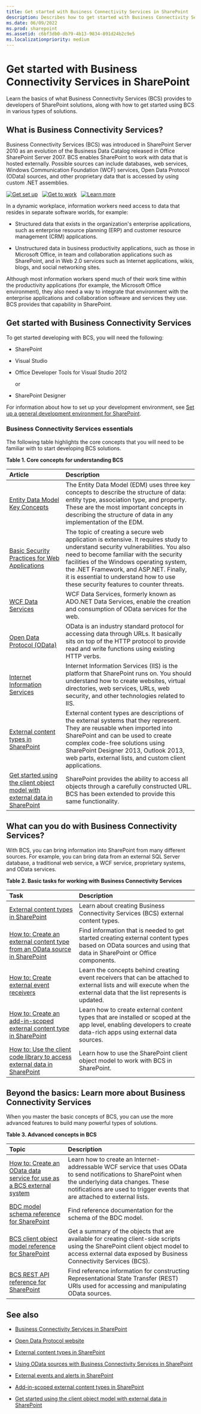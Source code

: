```yaml
---
title: Get started with Business Connectivity Services in SharePoint
description: Describes how to get started with Business Connectivity Services in SharePoint and provides lists of core concepts and basic tasks.
ms.date: 06/09/2022
ms.prod: sharepoint
ms.assetid: c6bf3db0-db79-4b13-9834-891d24b2c9e5
ms.localizationpriority: medium
---
```




# Get started with Business Connectivity Services in SharePoint
Learn the basics of what Business Connectivity Services (BCS) provides to developers of SharePoint solutions, along with how to get started using BCS in various types of solutions.
## What is Business Connectivity Services?

Business Connectivity Services (BCS) was introduced in SharePoint Server 2010 as an evolution of the Business Data Catalog released in Office SharePoint Server 2007. BCS enables SharePoint to work with data that is hosted externally. Possible sources can include databases, web services, Windows Communication Foundation (WCF) services, Open Data Protocol (OData) sources, and other proprietary data that is accessed by using custom .NET assemblies.

<a href="#SP15GettingStartedBCS_WhatDoYouNeed"><img alt="Get set up" src="../images/mod_icon_getstartbox.gif" /></a>&nbsp;&nbsp;&nbsp;<a href="#SP15GettingStartedBCS_WhatCanYouDo"><img alt="Get to work" src="../images/mod_icon_dobox.gif" /></a>&nbsp;&nbsp;&nbsp;<a href="#SP15GettingStartedBCS_LearnMore"><img alt="Learn more" src="../images/mod_icon_startbox.gif" /></a>

   
In a dynamic workplace, information workers need access to data that resides in separate software worlds, for example:
  
    
    

- Structured data that exists in the organization's enterprise applications, such as enterprise resource planning (ERP) and customer resource management (CRM) applications.
    
  
- Unstructured data in business productivity applications, such as those in Microsoft Office, in team and collaboration applications such as SharePoint, and in Web 2.0 services such as Internet applications, wikis, blogs, and social networking sites.
    
  
Although most information workers spend much of their work time within the productivity applications (for example, the Microsoft Office environment), they also need a way to integrate that environment with the enterprise applications and collaboration software and services they use. BCS provides that capability in SharePoint.
  
    
    

## Get started with Business Connectivity Services
<a name="SP15GettingStartedBCS_WhatDoYouNeed"> </a>

To get started developing with BCS, you will need the following:
  
    
    

- SharePoint
    
  
- Visual Studio
    
  
- Office Developer Tools for Visual Studio 2012
    
    or
    
  
- SharePoint Designer
    
  
For information about how to set up your development environment, see  [Set up a general development environment for SharePoint](set-up-a-general-development-environment-for-sharepoint.md).
  
    
    

### Business Connectivity Services essentials

The following table highlights the core concepts that you will need to be familiar with to start developing BCS solutions.
  
    
    

**Table 1. Core concepts for understanding BCS**


|**Article**|**Description**|
|:-----|:-----|
| [Entity Data Model Key Concepts](https://msdn.microsoft.com/library/ee382840.aspx) <br/> |The Entity Data Model (EDM) uses three key concepts to describe the structure of data: entity type, association type, and property. These are the most important concepts in describing the structure of data in any implementation of the EDM.  <br/> |
| [Basic Security Practices for Web Applications](https://msdn.microsoft.com/library/zdh19h94.aspx) <br/> |The topic of creating a secure web application is extensive. It requires study to understand security vulnerabilities. You also need to become familiar with the security facilities of the Windows operating system, the .NET Framework, and ASP.NET. Finally, it is essential to understand how to use these security features to counter threats.  <br/> |
| [WCF Data Services](https://msdn.microsoft.com/data/odata.aspx) <br/> |WCF Data Services, formerly known as ADO.NET Data Services, enable the creation and consumption of OData services for the web.  <br/> |
| [Open Data Protocol (OData)](http://www.odata.org) <br/> |OData is an industry standard protocol for accessing data through URLs. It basically sits on top of the HTTP protocol to provide read and write functions using existing HTTP verbs.  <br/> |
| [Internet Information Services](http://www.iis.net/) <br/> |Internet Information Services (IIS) is the platform that SharePoint runs on. You should understand how to create websites, virtual directories, web services, URLs, web security, and other technologies related to IIS.  <br/> |
| [External content types in SharePoint](external-content-types-in-sharepoint.md) <br/> |External content types are descriptions of the external systems that they represent. They are reusable when imported into SharePoint and can be used to create complex code-free solutions using SharePoint Designer 2013, Outlook 2013, web parts, external lists, and custom client applications.  <br/> |
| [Get started using the client object model with external data in SharePoint](get-started-using-the-client-object-model-with-external-data-in-sharepoint.md) <br/> |SharePoint provides the ability to access all objects through a carefully constructed URL. BCS has been extended to provide this same functionality.  <br/> |
   

## What can you do with Business Connectivity Services?
<a name="SP15GettingStartedBCS_WhatCanYouDo"> </a>

With BCS, you can bring information into SharePoint from many different sources. For example, you can bring data from an external SQL Server database, a traditional web service, a WCF service, proprietary systems, and OData services.
  
    
    

**Table 2. Basic tasks for working with Business Connectivity Services**


|**Task**|**Description**|
|:-----|:-----|
| [External content types in SharePoint](external-content-types-in-sharepoint.md) <br/> |Learn about creating Business Connectivity Services (BCS) external content types.  <br/> |
| [How to: Create an external content type from an OData source in SharePoint](how-to-create-an-external-content-type-from-an-odata-source-in-sharepoint.md) <br/> |Find information that is needed to get started creating external content types based on OData sources and using that data in SharePoint or Office components.  <br/> |
| [How to: Create external event receivers](how-to-create-external-event-receivers.md) <br/> |Learn the concepts behind creating event receivers that can be attached to external lists and will execute when the external data that the list represents is updated.  <br/> |
| [How to: Create an add-in-scoped external content type in SharePoint](how-to-create-an-add-in-scoped-external-content-type-in-sharepoint.md) <br/> |Learn how to create external content types that are installed or scoped at the app level, enabling developers to create data-rich apps using external data sources.  <br/> |
| [How to: Use the client code library to access external data in SharePoint](how-to-use-the-client-code-library-to-access-external-data-in-sharepoint.md) <br/> |Learn how to use the SharePoint client object model to work with BCS in SharePoint.  <br/> |
   

## Beyond the basics: Learn more about Business Connectivity Services
<a name="SP15GettingStartedBCS_LearnMore"> </a>

When you master the basic concepts of BCS, you can use the more advanced features to build many powerful types of solutions.
  
    
    

**Table 3. Advanced concepts in BCS**


|**Topic**|**Description**|
|:-----|:-----|
| [How to: Create an OData data service for use as a BCS external system](how-to-create-an-odata-data-service-for-use-as-a-bcs-external-system.md) <br/> |Learn how to create an Internet-addressable WCF service that uses OData to send notifications to SharePoint when the underlying data changes. These notifications are used to trigger events that are attached to external lists.  <br/> |
| [BDC model schema reference for SharePoint](bdc-model-schema-reference-for-sharepoint.md) <br/> |Find reference documentation for the schema of the BDC model.  <br/> |
| [BCS client object model reference for SharePoint](bcs-client-object-model-reference-for-sharepoint.md) <br/> |Get a summary of the objects that are available for creating client-side scripts using the SharePoint client object model to access external data exposed by Business Connectivity Services (BCS).  <br/> |
| [BCS REST API reference for SharePoint](bcs-rest-api-reference-for-sharepoint.md) <br/> |Find reference information for constructing Representational State Transfer (REST) URIs used for accessing and manipulating OData sources.  <br/> |
   

## See also
<a name="SP15GettingStartedBCS_LearnMore"> </a>


-  [Business Connectivity Services in SharePoint](business-connectivity-services-in-sharepoint.md)
    
  
-  [Open Data Protocol website](http://www.odata.org/)
    
  
-  [External content types in SharePoint](external-content-types-in-sharepoint.md)
    
  
-  [Using OData sources with Business Connectivity Services in SharePoint](using-odata-sources-with-business-connectivity-services-in-sharepoint.md)
    
  
-  [External events and alerts in SharePoint](external-events-and-alerts-in-sharepoint.md)
    
  
-  [Add-in-scoped external content types in SharePoint](add-in-scoped-external-content-types-in-sharepoint.md)
    
  
-  [Get started using the client object model with external data in SharePoint](get-started-using-the-client-object-model-with-external-data-in-sharepoint.md)
    
  
